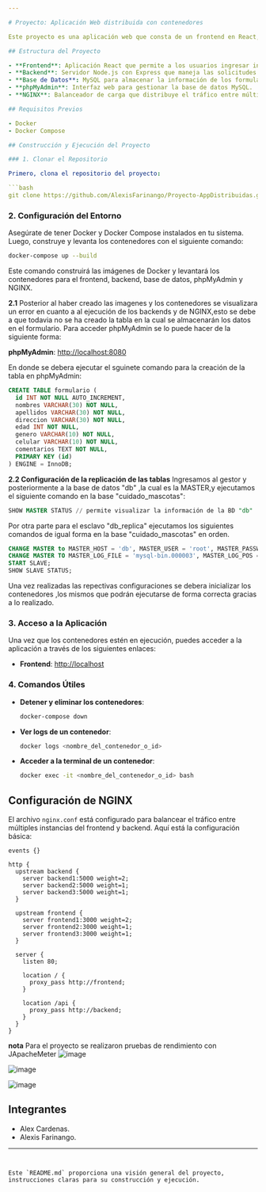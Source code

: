 ```yaml
---

# Proyecto: Aplicación Web distribuida con contenedores

Este proyecto es una aplicación web que consta de un frontend en React, un backend en Node.js con Express, una base de datos MySQL gestionada a través de phpMyAdmin, y un balanceador de carga configurado con NGINX. Todo el proyecto está dockerizado para facilitar su despliegue y ejecución.

## Estructura del Proyecto

- **Frontend**: Aplicación React que permite a los usuarios ingresar información sobre cómo cuidan a sus mascotas.
- **Backend**: Servidor Node.js con Express que maneja las solicitudes HTTP y se conecta a la base de datos.
- **Base de Datos**: MySQL para almacenar la información de los formularios.
- **phpMyAdmin**: Interfaz web para gestionar la base de datos MySQL.
- **NGINX**: Balanceador de carga que distribuye el tráfico entre múltiples instancias del frontend y backend.

## Requisitos Previos

- Docker
- Docker Compose

## Construcción y Ejecución del Proyecto

### 1. Clonar el Repositorio

Primero, clona el repositorio del proyecto:

```bash
git clone https://github.com/AlexisFarinango/Proyecto-AppDistribuidas.git

```

### 2. Configuración del Entorno

Asegúrate de tener Docker y Docker Compose instalados en tu sistema. Luego, construye y levanta los contenedores con el siguiente comando:

```bash
docker-compose up --build
```

Este comando construirá las imágenes de Docker y levantará los contenedores para el frontend, backend, base de datos, phpMyAdmin y NGINX.

**2.1** Posterior al haber creado las imagenes y los contenedores se visualizara un error en cuanto a al ejecución de los backends y de NGINX,esto se debe a que todavia no se ha  creado la tabla en la cual se almacenarán los datos en el formulario.
Para acceder phpMyAdmin se lo puede hacer de la siguiente forma:

 **phpMyAdmin**: [http://localhost:8080](http://localhost:8080)

En donde se debera ejecutar el sguinete comando para la creación de la tabla en phpMyAdmin:

```SQL
CREATE TABLE formulario (
  id INT NOT NULL AUTO_INCREMENT,
  nombres VARCHAR(30) NOT NULL,
  apellidos VARCHAR(30) NOT NULL,
  direccion VARCHAR(30) NOT NULL,
  edad INT NOT NULL,
  genero VARCHAR(10) NOT NULL,
  celular VARCHAR(10) NOT NULL,
  comentarios TEXT NOT NULL,
  PRIMARY KEY (id)
) ENGINE = InnoDB;

```
**2.2 Configuración de la replicación de las tablas** 
Ingresamos al gestor y posteriormente a la base de datos "db" ,la cual es la MASTER,y ejecutamos el siguiente comando en la base "cuidado_mascotas":
```SQL
SHOW MASTER STATUS // permite visualizar la información de la BD "db"

```
Por otra parte para el esclavo "db_replica" ejecutamos los siguientes comandos de igual forma en la base "cuidado_mascotas" en orden.
```SQL
CHANGE MASTER to MASTER_HOST = 'db', MASTER_USER = 'root', MASTER_PASSWORD = 'password';
CHANGE MASTER TO MASTER_LOG_FILE = 'mysql-bin.000003', MASTER_LOG_POS = 491;
START SLAVE;
SHOW SLAVE STATUS;
```
Una vez realizadas las repectivas configuraciones se debera inicializar los contenedores ,los mismos que podrán ejecutarse de forma correcta gracias a lo realizado. 

### 3. Acceso a la Aplicación

Una vez que los contenedores estén en ejecución, puedes acceder a la aplicación a través de los siguientes enlaces:

- **Frontend**: [http://localhost](http://localhost)


### 4. Comandos Útiles

- **Detener y eliminar los contenedores**:
  ```bash
  docker-compose down
  ```

- **Ver logs de un contenedor**:
  ```bash
  docker logs <nombre_del_contenedor_o_id>
  ```

- **Acceder a la terminal de un contenedor**:
  ```bash
  docker exec -it <nombre_del_contenedor_o_id> bash
  ```

## Configuración de NGINX

El archivo `nginx.conf` está configurado para balancear el tráfico entre múltiples instancias del frontend y backend. Aquí está la configuración básica:

```nginx
events {}

http {
  upstream backend {
    server backend1:5000 weight=2;
    server backend2:5000 weight=1;
    server backend3:5000 weight=1;
  }

  upstream frontend {
    server frontend1:3000 weight=2;
    server frontend2:3000 weight=1;
    server frontend3:3000 weight=1;
  }

  server {
    listen 80;

    location / {
      proxy_pass http://frontend;
    }

    location /api {
      proxy_pass http://backend;
    }
  }
}
```
**nota** Para el proyecto se realizaron pruebas de rendimiento con JApacheMeter
![image](https://github.com/user-attachments/assets/d77f18b1-a4cd-45e9-857f-4c6fd37374eb)

![image](https://github.com/user-attachments/assets/87c283f2-f1e5-4d7c-b0e7-24575db2d9e6)

![image](https://github.com/user-attachments/assets/35af40d7-b3b1-4b61-bea2-f4ac802eeb64)


## Integrantes

- Alex Cardenas.
- Alexis Farinango.
---
```


Este `README.md` proporciona una visión general del proyecto, instrucciones claras para su construcción y ejecución. 
